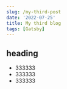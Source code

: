 ```yaml
---
slug: /my-third-post
date: '2022-07-25'
title: My third blog
tags: [Gatsby]
---
```


## heading

- 333333
- 333333
- 333333
